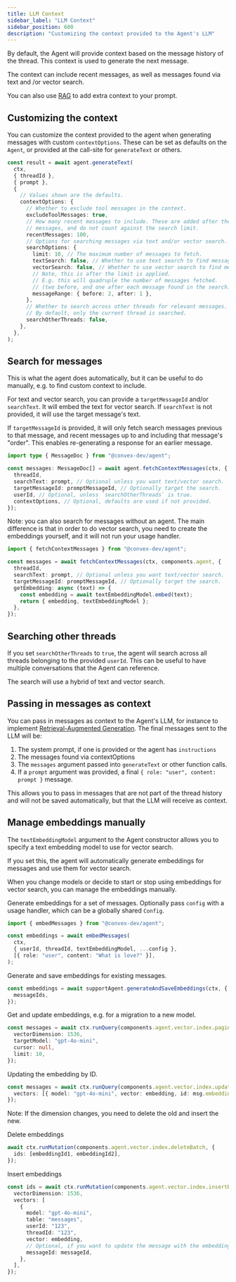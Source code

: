 ```yaml
---
title: LLM Context
sidebar_label: "LLM Context"
sidebar_position: 600
description: "Customizing the context provided to the Agent's LLM"
---
```


By default, the Agent will provide context based on the message history of the
thread. This context is used to generate the next message.

The context can include recent messages, as well as messages found via text and
/or vector search.

You can also use [RAG](./rag.mdx) to add extra context to your prompt.

## Customizing the context

You can customize the context provided to the agent when generating messages
with custom `contextOptions`. These can be set as defaults on the `Agent`, or
provided at the call-site for `generateText` or others.

```ts
const result = await agent.generateText(
  ctx,
  { threadId },
  { prompt },
  {
    // Values shown are the defaults.
    contextOptions: {
      // Whether to exclude tool messages in the context.
      excludeToolMessages: true,
      // How many recent messages to include. These are added after the search
      // messages, and do not count against the search limit.
      recentMessages: 100,
      // Options for searching messages via text and/or vector search.
      searchOptions: {
        limit: 10, // The maximum number of messages to fetch.
        textSearch: false, // Whether to use text search to find messages.
        vectorSearch: false, // Whether to use vector search to find messages.
        // Note, this is after the limit is applied.
        // E.g. this will quadruple the number of messages fetched.
        // (two before, and one after each message found in the search)
        messageRange: { before: 2, after: 1 },
      },
      // Whether to search across other threads for relevant messages.
      // By default, only the current thread is searched.
      searchOtherThreads: false,
    },
  },
);
```

## Search for messages

This is what the agent does automatically, but it can be useful to do manually,
e.g. to find custom context to include.

For text and vector search, you can provide a `targetMessageId` and/or
`searchText`. It will embed the text for vector search. If `searchText` is
not provided, it will use the target message's text.

If `targetMessageId` is provided, it will only fetch search messages previous to
that message, and recent messages up to and including that message's "order".
This enables re-generating a response for an earlier message.

```ts
import type { MessageDoc } from "@convex-dev/agent";

const messages: MessageDoc[] = await agent.fetchContextMessages(ctx, {
  threadId,
  searchText: prompt, // Optional unless you want text/vector search.
  targetMessageId: promptMessageId, // Optionally target the search.
  userId, // Optional, unless `searchOtherThreads` is true.
  contextOptions, // Optional, defaults are used if not provided.
});
```

Note: you can also search for messages without an agent. The main difference is
that in order to do vector search, you need to create the embeddings yourself,
and it will not run your usage handler.

```ts
import { fetchContextMessages } from "@convex-dev/agent";

const messages = await fetchContextMessages(ctx, components.agent, {
  threadId,
  searchText: prompt, // Optional unless you want text/vector search.
  targetMessageId: promptMessageId, // Optionally target the search.
  getEmbedding: async (text) => {
    const embedding = await textEmbeddingModel.embed(text);
    return { embedding, textEmbeddingModel };
  },
});
```

## Searching other threads

If you set `searchOtherThreads` to `true`, the agent will search across all
threads belonging to the provided `userId`. This can be useful to have multiple
conversations that the Agent can reference.

The search will use a hybrid of text and vector search.

## Passing in messages as context

You can pass in messages as context to the Agent's LLM, for instance to
implement [Retrieval-Augmented Generation](./rag.mdx). The final messages sent
to the LLM will be:

1. The system prompt, if one is provided or the agent has `instructions`
2. The messages found via contextOptions
3. The `messages` argument passed into `generateText` or other function calls.
4. If a `prompt` argument was provided, a final
   `{ role: "user", content: prompt }` message.

This allows you to pass in messages that are not part of the thread history and
will not be saved automatically, but that the LLM will receive as context.

## Manage embeddings manually

The `textEmbeddingModel` argument to the Agent constructor allows you to specify
a text embedding model to use for vector search.

If you set this, the agent will automatically generate embeddings for messages
and use them for vector search.

When you change models or decide to start or stop using embeddings for vector
search, you can manage the embeddings manually.

Generate embeddings for a set of messages. Optionally pass `config` with a usage
handler, which can be a globally shared `Config`.

```ts
import { embedMessages } from "@convex-dev/agent";

const embeddings = await embedMessages(
  ctx,
  { userId, threadId, textEmbeddingModel, ...config },
  [{ role: "user", content: "What is love?" }],
);
```

Generate and save embeddings for existing messages.

```ts
const embeddings = await supportAgent.generateAndSaveEmbeddings(ctx, {
  messageIds,
});
```

Get and update embeddings, e.g. for a migration to a new model.

```ts
const messages = await ctx.runQuery(components.agent.vector.index.paginate, {
  vectorDimension: 1536,
  targetModel: "gpt-4o-mini",
  cursor: null,
  limit: 10,
});
```

Updating the embedding by ID.

```ts
const messages = await ctx.runQuery(components.agent.vector.index.updateBatch, {
  vectors: [{ model: "gpt-4o-mini", vector: embedding, id: msg.embeddingId }],
});
```

Note: If the dimension changes, you need to delete the old and insert the new.

Delete embeddings

```ts
await ctx.runMutation(components.agent.vector.index.deleteBatch, {
  ids: [embeddingId1, embeddingId2],
});
```

Insert embeddings

```ts
const ids = await ctx.runMutation(components.agent.vector.index.insertBatch, {
  vectorDimension: 1536,
  vectors: [
    {
      model: "gpt-4o-mini",
      table: "messages",
      userId: "123",
      threadId: "123",
      vector: embedding,
      // Optional, if you want to update the message with the embeddingId
      messageId: messageId,
    },
  ],
});
```
